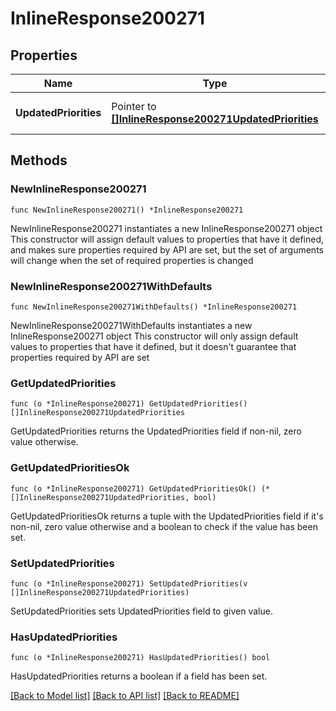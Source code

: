 # InlineResponse200271

## Properties

Name | Type | Description | Notes
------------ | ------------- | ------------- | -------------
**UpdatedPriorities** | Pointer to [**[]InlineResponse200271UpdatedPriorities**](InlineResponse200271UpdatedPriorities.md) | List of updated priorities | [optional] 

## Methods

### NewInlineResponse200271

`func NewInlineResponse200271() *InlineResponse200271`

NewInlineResponse200271 instantiates a new InlineResponse200271 object
This constructor will assign default values to properties that have it defined,
and makes sure properties required by API are set, but the set of arguments
will change when the set of required properties is changed

### NewInlineResponse200271WithDefaults

`func NewInlineResponse200271WithDefaults() *InlineResponse200271`

NewInlineResponse200271WithDefaults instantiates a new InlineResponse200271 object
This constructor will only assign default values to properties that have it defined,
but it doesn't guarantee that properties required by API are set

### GetUpdatedPriorities

`func (o *InlineResponse200271) GetUpdatedPriorities() []InlineResponse200271UpdatedPriorities`

GetUpdatedPriorities returns the UpdatedPriorities field if non-nil, zero value otherwise.

### GetUpdatedPrioritiesOk

`func (o *InlineResponse200271) GetUpdatedPrioritiesOk() (*[]InlineResponse200271UpdatedPriorities, bool)`

GetUpdatedPrioritiesOk returns a tuple with the UpdatedPriorities field if it's non-nil, zero value otherwise
and a boolean to check if the value has been set.

### SetUpdatedPriorities

`func (o *InlineResponse200271) SetUpdatedPriorities(v []InlineResponse200271UpdatedPriorities)`

SetUpdatedPriorities sets UpdatedPriorities field to given value.

### HasUpdatedPriorities

`func (o *InlineResponse200271) HasUpdatedPriorities() bool`

HasUpdatedPriorities returns a boolean if a field has been set.


[[Back to Model list]](../README.md#documentation-for-models) [[Back to API list]](../README.md#documentation-for-api-endpoints) [[Back to README]](../README.md)


